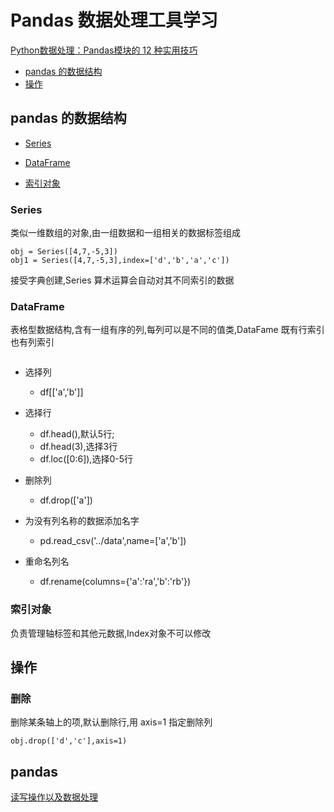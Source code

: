 

#  Pandas 数据处理工具学习


[Python数据处理：Pandas模块的 12 种实用技巧][1]

- [pandas 的数据结构](#h21)
- [操作](#h22)

<h2 id="h21">pandas 的数据结构</h2>

- [Series](#id1)

- [DataFrame](#id2)

- [索引对象](#id3)


<h3 id="id1">Series</h3>

类似一维数组的对象,由一组数据和一组相关的数据标签组成



```
obj = Series([4,7,-5,3])
obj1 = Series([4,7,-5,3],index=['d','b','a','c'])
```
接受字典创建,Series 算术运算会自动对其不同索引的数据


<h3 id="id2">DataFrame</h3>

表格型数据结构,含有一组有序的列,每列可以是不同的值类,DataFame 既有行索引也有列索引

```

```
- 选择列

    - df[['a','b']]

- 选择行

    - df.head(),默认5行;
    - df.head(3),选择3行
    - df.loc([0:6]),选择0-5行

- 删除列

    - df.drop(['a'])


- 为没有列名称的数据添加名字
    - pd.read_csv('../data',name=['a','b'])

- 重命名列名

    - df.rename(columns={'a':'ra','b':'rb'})


<h3 id="id3">索引对象</h3>
负责管理轴标签和其他元数据,Index对象不可以修改


<h2 id="h22">操作</h2>


<h3 id="h23">删除</h3>
删除某条轴上的项,默认删除行,用 axis=1 指定删除列

```
obj.drop(['d','c'],axis=1)
```

##  pandas

[读写操作以及数据处理](read_write.ipynb)




 [1]: http://python.jobbole.com/85742/?utm_source=blog.jobbole.com&utm_medium=relatedPosts

